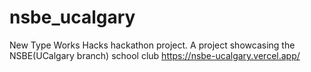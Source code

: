 # nsbe_ucalgary
New Type Works Hacks hackathon project. A project showcasing the NSBE(UCalgary branch) school club
https://nsbe-ucalgary.vercel.app/
